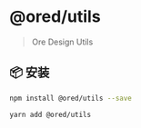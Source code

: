 # @ored/utils

> Ore Design Utils

## 📦 安装

```bash
npm install @ored/utils --save
```

```bash
yarn add @ored/utils
```
